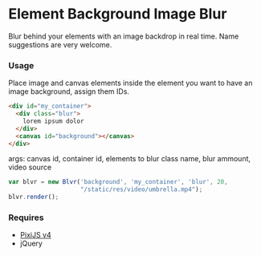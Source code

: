 # Element Background Image Blur
Blur behind your elements with an image backdrop in real time.
Name suggestions are very welcome.

### Usage
Place image and canvas elements inside the element
you want to have an image background, assign them IDs.
```html
<div id="my_container">
  <div class="blur">
    lorem ipsum dolor
  </div>
  <canvas id="background"></canvas>
</div>
```

args: canvas id, container id, elements to blur class name, blur ammount, video source
```javascript
var blvr = new Blvr('background', 'my_container', 'blur', 20,
					"/static/res/video/umbrella.mp4");
blvr.render();
```

### Requires
* [PixiJS v4](http://www.pixijs.com/)
* jQuery
